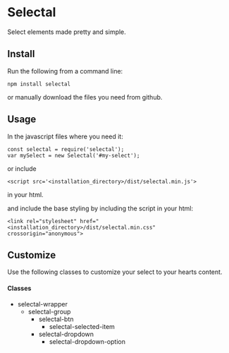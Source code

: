 # Selectal
Select elements made pretty and simple.

## Install
Run the following from a command line:
```
npm install selectal
```

or manually download the files you need from github.

## Usage
In the javascript files where you need it:
```
const selectal = require('selectal');
var mySelect = new Selectal('#my-select');
```
or include
```
<script src='<installation_directory>/dist/selectal.min.js'>
```
in your html.

and include the base styling by including the script in your html:
```
<link rel="stylesheet" href="<installation_directory>/dist/selectal.min.css" crossorigin="anonymous">
```

## Customize
Use the following classes to customize your select to your hearts content.

#### Classes
* selectal-wrapper
	* selectal-group
		* selectal-btn
			* selectal-selected-item
		* selectal-dropdown
			* selectal-dropdown-option
